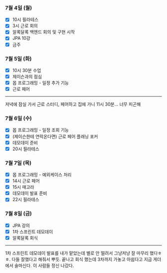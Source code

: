 ### 7월 4일 (월)
- [x] 10시 필라테스
- [x] 3시 근로 회의
- [x] 알록달록 백엔드 회의 및 구현 시작
- [x] JPA 10강
- [x] 금주

### 7월 5일 (화)
- [x] 10시 30분 수업
- [x] 제이슨과의 점심
- [x] 몹 프로그래밍 - 일정 추가 기능
- [x] 근로 페어
---
저녁에 잠실 가서 근로 스터디, 페어하고 집에 가니 11시 30분... 너무 피곤해

### 7월 6일 (수)
- [x] 몹 프로그래밍 - 일정 조회 기능
- [x] (제이슨한테 연락온다면) 근로 페어 플래닝 포커
- [x] 데모데이 준비
- [x] 20시 필라테스

### 7월 7일 (목)
- [x] 몹 프로그래밍 - 예외케이스 처리
- [x] 14시 근로 페어
- [x] 15시 매고라
- [x] 데모데이 발표 준비
- [x] 22시 필라테스

### 7월 8일 (금)
- [x] JPA 강의
- [x] 1차 스프린트 데모데이
- [x] 알록달록 회식
---
1차 스프린트 데모데이 발표를 내가 맡았는데 별로 안 떨려서 그냥저냥 잘 마무리 했다ㅎㅎ. 다들 잘했다고 해줘서 뿌듯.
끝나고 회식 했는데 3차까지 가놓고 아쉽다고 지금 게더에서 술마신다. 이 사람들 정신 나갔다.
